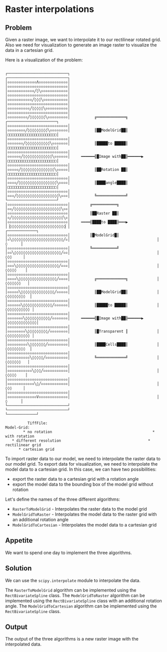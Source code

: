 # Raster interpolations

## Problem

Given a raster image, we want to interpolate it to our rectilinear rotated grid.
Also we need for visualization to generate an image raster to visualize the data in a cartesian grid.

Here is a visualization of the problem:

```
                                                           ┌───────────────────────────┐
┌───────────────────────────┐                              │▫▫▫▫▫▫▫▫▫▫▫▫▫Λ▫▫▫▫▫▫▫▫▫▫▫▫▫│
│▫▫▫▫▫▫▫▫▫▫▫▫▫▫▫▫▫▫▫▫▫▫▫▫▫▫▫│                              │▫▫▫▫▫▫▫▫▫▫▫▫╱◊╲▫▫▫▫▫▫▫▫▫▫▫▫│
│▫▫▫▫▫▫▫▫▫▫▫▫▫▫▫▫▫▫▫▫▫▫▫▫▫▫▫│                              │▫▫▫▫▫▫▫▫▫▫▫╱◊◊◊╲▫▫▫▫▫▫▫▫▫▫▫│
│▫▫▫▫▫▫▫▫▫▫▫▫▫▫▫▫▫▫▫▫▫▫▫▫▫▫▫│                              │▫▫▫▫▫▫▫▫▫▫╱◊◊◊◊◊╲▫▫▫▫▫▫▫▫▫▫│
│▫▫▫▫▫▫▫▫▫▫▫▫▫▫▫▫▫▫▫▫▫▫▫▫▫▫▫│                              │▫▫▫▫▫▫▫▫▫╱◊◊◊◊◊◊◊╲▫▫▫▫▫▫▫▫▫│           ╔═════════════╗             ┌──────────────────────┐
│▫▫▫▫▫▫▫▫▫▫▫▫▫▫▫▫▫▫▫▫▫▫▫▫▫▫▫│                              │▫▫▫▫▫▫▫▫╱◊◊◊◊◊◊◊◊◊╲▫▫▫▫▫▫▫▫│           ║██ModelGrid██║             │□□□□□□□□□□□□□□□□□□□□□□│
│▫▫▫▫▫▫▫▫▫▫▫▫▫▫▫▫▫▫▫▫▫▫▫▫▫▫▫│                              │▫▫▫▫▫▫▫╱◊◊◊◊◊◊◊◊◊◊◊╲▫▫▫▫▫▫▫│           ║█████to █████║             │□□□□□□□□□□□□□□□□□□□□□□│
│▫▫▫▫▫▫▫▫▫▫▫▫▫▫▫▫▫▫▫▫▫▫▫▫▫▫▫│                              │▫▫▫▫▫▫╱◊◊◊◊◊◊◊◊◊◊◊◊◊╲▫▫▫▫▫▫│     ━━━━━━╣█Image with██╠━━━━━━▶      │□□□□□□□□□□□□□□□□□□□□□□│
│▫▫▫▫▫▫▫▫▫▫▫▫▫▫▫▫▫▫▫▫▫▫▫▫▫▫▫│                              │▫▫▫▫▫╱◊◊◊◊◊◊◊◊◊◊◊◊◊◊◊╲▫▫▫▫▫│           ║██Rotation ██║             │□□□□□□□□□□□□□□□□□□□□□□│
│▫▫▫▫▫▫▫▫▫▫▫▫▫▫▫▫▫▫▫▫▫▫▫▫▫▫▫│                              │▫▫▫▫╱◊◊◊◊◊◊◊◊◊◊◊◊◊◊◊◊◊╲▫▫▫▫│           ║████angle████║             │□□□□□□□□□□□□□□□□□□□□□□│
│▫▫▫▫▫▫▫▫▫▫▫▫▫▫▫▫▫▫▫▫▫▫▫▫▫▫▫│                              │▫▫▫╱◊◊◊◊◊◊◊◊◊◊◊◊◊◊◊◊◊◊◊╲▫▫▫│           ╚═════════════╝             └──────────────────────┘
│▫▫▫▫▫▫▫▫▫▫▫▫▫▫▫▫▫▫▫▫▫▫▫▫▫▫▫│         ╔═══════════╗        │▫▫╱◊◊◊◊◊◊◊◊◊◊◊◊◊◊◊◊◊◊◊◊◊╲▫▫│
│▫▫▫▫▫▫▫▫▫▫▫▫▫▫▫▫▫▫▫▫▫▫▫▫▫▫▫│         ║██Raster ██║        │▫╱◊◊◊◊◊◊◊◊◊◊◊◊◊◊◊◊◊◊◊◊◊◊◊╲▫│
│▫▫▫▫▫▫▫▫▫▫▫▫▫▫▫▫▫▫▫▫▫▫▫▫▫▫▫│     ━━━━╣████to ████╠━━━▶    │▕◊◊◊◊◊◊◊◊◊◊◊◊◊◊◊◊◊◊◊◊◊◊◊◊◊▏│                                       ┌─────────────┐
│▫▫▫▫▫▫▫▫▫▫▫▫▫▫▫▫▫▫▫▫▫▫▫▫▫▫▫│         ║█ModelGrid█║        │▫╲◊◊◊◊◊◊◊◊◊◊◊◊◊◊◊◊◊◊◊◊◊◊◊╱▫│                                       │      ◊      │
│▫▫▫▫▫▫▫▫▫▫▫▫▫▫▫▫▫▫▫▫▫▫▫▫▫▫▫│         ╚═══════════╝        │▫▫╲◊◊◊◊◊◊◊◊◊◊◊◊◊◊◊◊◊◊◊◊◊╱▫▫│                                       │     ◊◊◊     │
│▫▫▫▫▫▫▫▫▫▫▫▫▫▫▫▫▫▫▫▫▫▫▫▫▫▫▫│                              │▫▫▫╲◊◊◊◊◊◊◊◊◊◊◊◊◊◊◊◊◊◊◊╱▫▫▫│                                       │    ◊◊◊◊◊    │
│▫▫▫▫▫▫▫▫▫▫▫▫▫▫▫▫▫▫▫▫▫▫▫▫▫▫▫│                              │▫▫▫▫╲◊◊◊◊◊◊◊◊◊◊◊◊◊◊◊◊◊╱▫▫▫▫│           ╔═════════════╗             │   ◊◊◊◊◊◊◊   │
│▫▫▫▫▫▫▫▫▫▫▫▫▫▫▫▫▫▫▫▫▫▫▫▫▫▫▫│                              │▫▫▫▫▫╲◊◊◊◊◊◊◊◊◊◊◊◊◊◊◊╱▫▫▫▫▫│           ║██ModelGrid██║             │  ◊◊◊◊◊◊◊◊◊  │
│▫▫▫▫▫▫▫▫▫▫▫▫▫▫▫▫▫▫▫▫▫▫▫▫▫▫▫│                              │▫▫▫▫▫▫╲◊◊◊◊◊◊◊◊◊◊◊◊◊╱▫▫▫▫▫▫│           ║█████to █████║             │ ◊◊◊◊◊◊◊◊◊◊◊ │
│▫▫▫▫▫▫▫▫▫▫▫▫▫▫▫▫▫▫▫▫▫▫▫▫▫▫▫│                              │▫▫▫▫▫▫▫╲◊◊◊◊◊◊◊◊◊◊◊╱▫▫▫▫▫▫▫│     ━━━━━━╣█Image with██╠━━━━━━▶      │◊◊◊◊◊◊◊◊◊◊◊◊◊│
│▫▫▫▫▫▫▫▫▫▫▫▫▫▫▫▫▫▫▫▫▫▫▫▫▫▫▫│                              │▫▫▫▫▫▫▫▫╲◊◊◊◊◊◊◊◊◊╱▫▫▫▫▫▫▫▫│           ║█Transparent ║             │ ◊◊◊◊◊◊◊◊◊◊◊ │
│▫▫▫▫▫▫▫▫▫▫▫▫▫▫▫▫▫▫▫▫▫▫▫▫▫▫▫│                              │▫▫▫▫▫▫▫▫▫╲◊◊◊◊◊◊◊╱▫▫▫▫▫▫▫▫▫│           ║████Cells████║             │  ◊◊◊◊◊◊◊◊◊  │
│▫▫▫▫▫▫▫▫▫▫▫▫▫▫▫▫▫▫▫▫▫▫▫▫▫▫▫│                              │▫▫▫▫▫▫▫▫▫▫╲◊◊◊◊◊╱▫▫▫▫▫▫▫▫▫▫│           ╚═════════════╝             │   ◊◊◊◊◊◊◊   │
│▫▫▫▫▫▫▫▫▫▫▫▫▫▫▫▫▫▫▫▫▫▫▫▫▫▫▫│                              │▫▫▫▫▫▫▫▫▫▫▫╲◊◊◊╱▫▫▫▫▫▫▫▫▫▫▫│                                       │    ◊◊◊◊◊    │
│▫▫▫▫▫▫▫▫▫▫▫▫▫▫▫▫▫▫▫▫▫▫▫▫▫▫▫│                              │▫▫▫▫▫▫▫▫▫▫▫▫╲◊╱▫▫▫▫▫▫▫▫▫▫▫▫│                                       │     ◊◊◊     │
│▫▫▫▫▫▫▫▫▫▫▫▫▫▫▫▫▫▫▫▫▫▫▫▫▫▫▫│                              │▫▫▫▫▫▫▫▫▫▫▫▫▫V▫▫▫▫▫▫▫▫▫▫▫▫▫│                                       │      ◊      │
└───────────────────────────┘                              └───────────────────────────┘                                       └─────────────┘

          TiffFile:                                                 Model-Grid:
        * no rotation                                             * with rotation
   * different resolution                                       * rectilinear grid
      * cartesian grid

```

To import raster data to our model, we need to interpolate the raster data to our model grid.
To export data for visualization, we need to interpolate the model data to a cartesian grid.
In this case, we can have two possibilities:

* export the raster data to a cartesian grid with a rotation angle
* export the model data to the bounding box of the model grid without rotation

Let's define the names of the three different algorithms:

* `RasterToModelGrid` - Interpolates the raster data to the model grid
* `ModelGridToRaster` - Interpolates the model data to the raster grid with an additional rotation angle
* `ModelGridToCartesian` - Interpolates the model data to a cartesian grid

## Appetite

We want to spend one day to implement the three algorithms.

## Solution

We can use the `scipy.interpolate` module to interpolate the data.

The `RasterToModelGrid` algorithm can be implemented using the `RectBivariateSpline` class.
The `ModelGridToRaster` algorithm can be implemented using the `RectBivariateSpline` class with an additional rotation angle.
The `ModelGridToCartesian` algorithm can be implemented using the `RectBivariateSpline` class.

## Output

The output of the three algorithms is a new raster image with the interpolated data.


